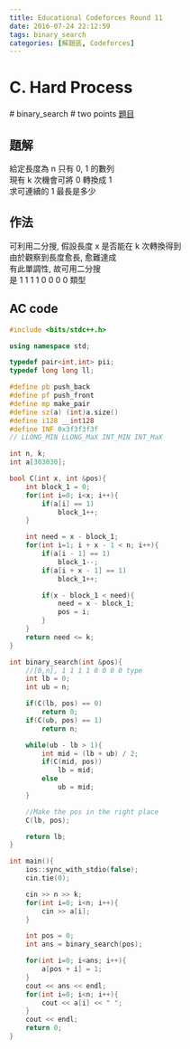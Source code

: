 ```yaml
---
title: Educational Codeforces Round 11
date: 2016-07-24 22:12:59
tags: binary_search
categories: [解題區, Codeforces]
---
```


# C. Hard Process
\# binary_search \# two points
[題目](http://codeforces.com/contest/660/problem/C)

## 題解
給定長度為 n 只有 0, 1 的數列<br>
現有 k 次機會可將 0 轉換成 1<br>
求可連續的 1 最長是多少<br>

## 作法
可利用二分搜, 假設長度 x 是否能在 k 次轉換得到<br>
由於觀察到長度愈長, 愈難達成<br>
有此單調性, 故可用二分搜<br>
是 1 1 1 1 0 0 0 0 類型<br>

## AC code
```cpp
#include <bits/stdc++.h>

using namespace std;

typedef pair<int,int> pii;
typedef long long ll;

#define pb push_back
#define pf push_front
#define mp make_pair
#define sz(a) (int)a.size()
#define i128 __int128
#define INF 0x3f3f3f3f
// LLONG_MIN LLONG_MaX INT_MIN INT_MaX

int n, k;
int a[303030];

bool C(int x, int &pos){
    int block_1 = 0;
    for(int i=0; i<x; i++){
        if(a[i] == 1)
            block_1++;
    }

    int need = x - block_1;
    for(int i=1; i + x - 1 < n; i++){
        if(a[i - 1] == 1)
            block_1--;
        if(a[i + x - 1] == 1)
            block_1++;

        if(x - block_1 < need){
            need = x - block_1;
            pos = i;
        }
    }
    return need <= k;
}

int binary_search(int &pos){
    //[0,n], 1 1 1 1 0 0 0 0 type
    int lb = 0;
    int ub = n;

    if(C(lb, pos) == 0)
        return 0;
    if(C(ub, pos) == 1)
        return n;

    while(ub - lb > 1){
        int mid = (lb + ub) / 2;
        if(C(mid, pos))
            lb = mid;
        else
            ub = mid;
    }

    //Make the pos in the right place
    C(lb, pos);

    return lb;
}

int main(){
    ios::sync_with_stdio(false);
    cin.tie(0);

    cin >> n >> k;
    for(int i=0; i<n; i++){
        cin >> a[i];
    }

    int pos = 0;
    int ans = binary_search(pos);

    for(int i=0; i<ans; i++){
        a[pos + i] = 1;
    }
    cout << ans << endl;
    for(int i=0; i<n; i++){
        cout << a[i] << " ";
    }
    cout << endl;
    return 0;
}
```
